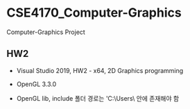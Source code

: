 # CSE4170_Computer-Graphics

Computer-Graphics Project

## HW2

- Visual Studio 2019, HW2 - x64, 2D Graphics programming

- OpenGL 3.3.0

- OpenGL lib, include 폴더 경로는 'C:\Users\ 안에 존재해야 함

  

  
